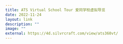 ```yaml
---
title: ATS Virtual School Tour 爱同学校虚拟导览
date: 2022-11-24
layout: link
description: ""
image: ""
external: https://4d.silvrcraft.com/view/ats360vt/
---
```





